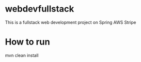 # webdevfullstack
This is a fullstack web development project on Spring AWS Stripe
# How to run
mvn clean install
